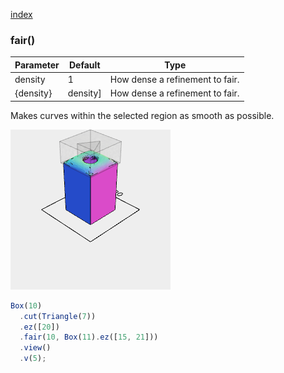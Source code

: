 [index](../../nb/api/index.md)
### fair()
Parameter|Default|Type
---|---|---
density|1|How dense a refinement to fair.
{density}|density]|How dense a refinement to fair.

Makes curves within the selected region as smooth as possible.

![Image](fair.md.$2.png)

```JavaScript
Box(10)
  .cut(Triangle(7))
  .ez([20])
  .fair(10, Box(11).ez([15, 21]))
  .view()
  .v(5);
```
